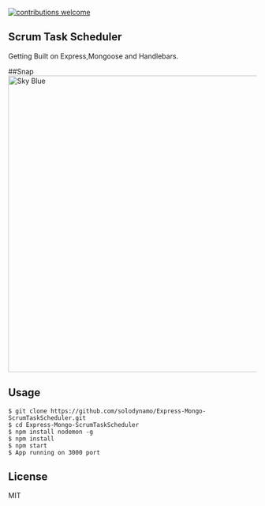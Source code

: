 
[![contributions welcome](https://img.shields.io/badge/contributions-welcome-brightgreen.svg?style=flat)](https://github.com/solodynamo)
## Scrum Task Scheduler

Getting Built on Express,Mongoose and Handlebars.

##Snap
<img src="http://i.imgur.com/JKSOzaO.png" width="600" alt="Sky Blue"/>

## Usage

    $ git clone https://github.com/solodynamo/Express-Mongo-ScrumTaskScheduler.git
    $ cd Express-Mongo-ScrumTaskScheduler
    $ npm install nodemon -g
    $ npm install
    $ npm start
    $ App running on 3000 port


## License
MIT
